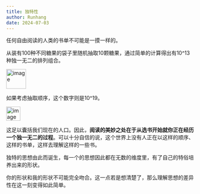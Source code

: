 ```yaml
---
title: 独特性
author: Runhang
date: 2024-07-03
---
```


任何自由阅读的人类的书单不可能是一摸一样的。

从装有100种不同糖果的袋子里随机抽取10颗糖果，通过简单的计算得出有10^13种独一无二的排列组合。

<img width="53" alt="image" src="https://github.com/RunhangShu/RunhangWebsite/assets/45881840/3f7163a7-9dc4-422a-a46c-3338f2d30358">


如果考虑抽取顺序，这个数字则是10^19。

<img width="38" alt="image" src="https://github.com/RunhangShu/RunhangWebsite/assets/45881840/e09192ee-e500-43db-8684-fecdcae48e2b">


这足以囊括我们现在的人口。因此，**阅读的美妙之处在于从选书开始就你正在经历一个独一无二的过程**。可以十分自信的说，这个世界上没有人正在以这样的顺序、这样的书单，这样去理解这样的一些书。

独特的思想由此而诞生，每一个的思想因此都在无数的维度里，有了自己的特俗培养出来的形状。

你的形状和我的形状不可能完全吻合。这一点若是想清楚了，那么理解思想的差异性在这一刻变得如此简单。
